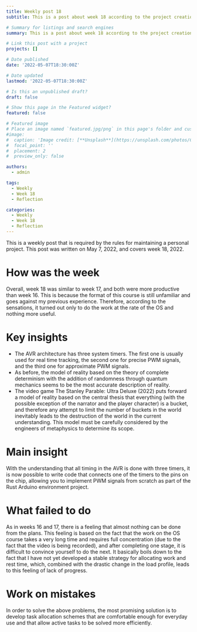 ```yaml
---
title: Weekly post 18
subtitle: This is a post about week 18 according to the project creation rules

# Summary for listings and search engines
summary: This is a post about week 18 according to the project creation rules

# Link this post with a project
projects: []

# Date published
date: '2022-05-07T18:30:00Z'

# Date updated
lastmod: '2022-05-07T18:30:00Z'

# Is this an unpublished draft?
draft: false

# Show this page in the Featured widget?
featured: false

# Featured image
# Place an image named `featured.jpg/png` in this page's folder and customize its options here.
#image:
#  caption: 'Image credit: [**Unsplash**](https://unsplash.com/photos/CpkOjOcXdUY)'
#  focal_point: ''
#  placement: 2
#  preview_only: false

authors:
  - admin

tags:
  - Weekly
  - Week 18
  - Reflection

categories:
  - Weekly
  - Week 18
  - Reflection
---
```


This is a weekly post that is required by the rules for maintaining a personal project. This post was written on May 7, 2022, and covers week 18, 2022.

# How was the week

Overall, week 18 was similar to week 17, and both were more productive than week 16.
This is because the format of this course is still unfamiliar and goes against my previous experience.
Therefore, according to the sensations, it turned out only to do the work at the rate of the OS and nothing more useful.

# Key insights

- The AVR architecture has three system timers. The first one is usually used for real time tracking, the second one for precise PWM signals, and the third one for approximate PWM signals.
- As before, the model of reality based on the theory of complete determinism with the addition of randomness through quantum mechanics seems to be the most accurate description of reality.
- The video game The Stanley Parable: Ultra Deluxe (2022) puts forward a model of reality based on the central thesis that everything (with the possible exception of the narrator and the player character) is a bucket, and therefore any attempt to limit the number of buckets in the world inevitably leads to the destruction of the world in the current understanding. This model must be carefully considered by the engineers of metaphysics to determine its scope.

# Main insight

With the understanding that all timing in the AVR is done with three timers, it is now possible to write code that connects one of the timers to the pins on the chip, allowing you to implement PWM signals from scratch as part of the Rust Arduino environment project.

# What failed to do

As in weeks 16 and 17, there is a feeling that almost nothing can be done from the plans. This feeling is based on the fact that the work on the OS course takes a very long time and requires full concentration (due to the fact that the video is being recorded), and after completing one stage, it is difficult to convince yourself to do the next. It basically boils down to the fact that I have not yet developed a stable strategy for allocating work and rest time, which, combined with the drastic change in the load profile, leads to this feeling of lack of progress.

# Work on mistakes

In order to solve the above problems, the most promising solution is to develop task allocation schemes that are comfortable enough for everyday use and that allow active tasks to be solved more efficiently.